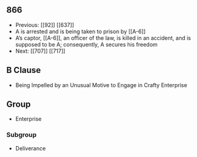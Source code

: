 ## 866
- Previous: [[92]] [[637]] 
- A is arrested and is being taken to prison by [[A-6]]
- A’s captor, [[A-6]], an officer of the law, is killed in an accident, and is supposed to be A; consequently, A secures his freedom
- Next: [[707]] [[717]] 

## B Clause
- Being Impelled by an Unusual Motive to Engage in Crafty Enterprise

## Group
- Enterprise

### Subgroup
- Deliverance

